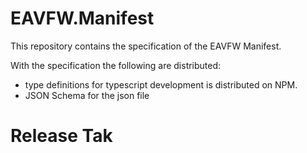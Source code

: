 # EAVFW.Manifest
This repository contains the specification of the EAVFW Manifest.

With the specification the following are distributed:
 - type definitions for typescript development is distributed on NPM.
 - JSON Schema for the json file



 # Release Tak